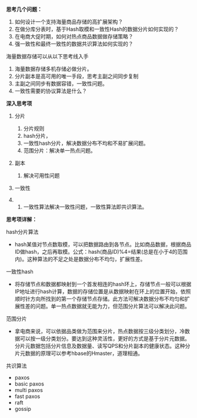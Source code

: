 **思考几个问题：**

1. 如何设计一个支持海量商品存储的高扩展架构？
2. 在做分库分表时，基于Hash取模和一致性Hash的数据分片如何实现的？
3. 在电商大促时期，如何对热点商品数据做存储策略？
4. 强一致性和最终一致性的数据共识算法如何实现的？

海量数据存储可以从以下思考线入手

1. 海量数据存储多机存储必做分片。
2. 分片副本是高可用的唯一手段，思考主副之间同步复制
3. 主副之间同步有数据容错，一致性问题。
4. 一致性需要的协议算法是什么？



**深入思考项**

1. 分片

   1. 分片规则
   2. hash分片，
   3. 一致性hash分片，解决数据分布不均和不易扩展问题。
   4. 范围分片：解决单一热点问题。

2. 副本

   1. 解决可用性问题

3. 一致性

4. 1. 一致性算法解决一致性问题，一致性算法即共识算法。



**思考项详解：**

hash分片算法

- hash某值对节点数取模，可以把数据路由到各节点。比如商品数据，根据商品ID做hash，之后再取模。公式：hash(商品ID)%4=结果(总是在小于4的范围内)。这种算法的不足之处是数据分布不均匀，扩展性差。

一致性hash

- 将存储节点和数据都映射到一个首发相连的hash环上，存储节点一般可以根据IP地址进行hash计算，数据的存储位置是从数据映射在环上的位置开始，依照顺时针方向所找到的第一个存储节点存储。此方法可解决数据分布不均匀和扩展性差的问题。单一热点数据就无能为力，但范围分片算法可以解决此问题。

范围分片

- 拿电商来说，可以依据品类做为范围来分片，热点数据按三级分类划分，冷数据可以按一级分类划分。要达到这种灵活性，更好的方式是基于分片元数据。分片元数据包括分片信息及数据量、读写QPS和分片副本的健康状态。这种分片元数据的原理可以参考hbase的Hmaster，道理相通。

共识算法

- paxos
- basic paxos
- multi paxos
- fast paxos
- raft
- gossip